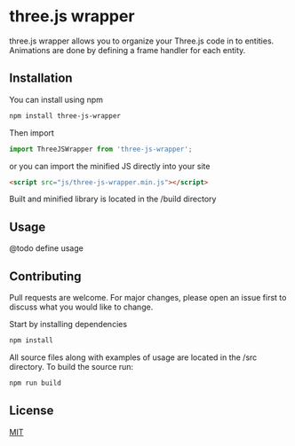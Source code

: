 # three.js wrapper

three.js wrapper allows you to organize your Three.js code in to entities. Animations are done by defining a frame handler for each entity.

## Installation

You can install using npm

```bash
npm install three-js-wrapper
```

Then import
```JavaScript
import ThreeJSWrapper from 'three-js-wrapper';
```

or you can import the minified JS directly into your site
```html
<script src="js/three-js-wrapper.min.js"></script>
```

Built and minified library is located in the /build directory

## Usage

@todo define usage

## Contributing
Pull requests are welcome. For major changes, please open an issue first to discuss what you would like to change.

Start by installing dependencies
```bash
npm install
```

All source files along with examples of usage are located in the /src directory. To build the source run:
```bash
npm run build
```

## License
[MIT](https://choosealicense.com/licenses/mit/)